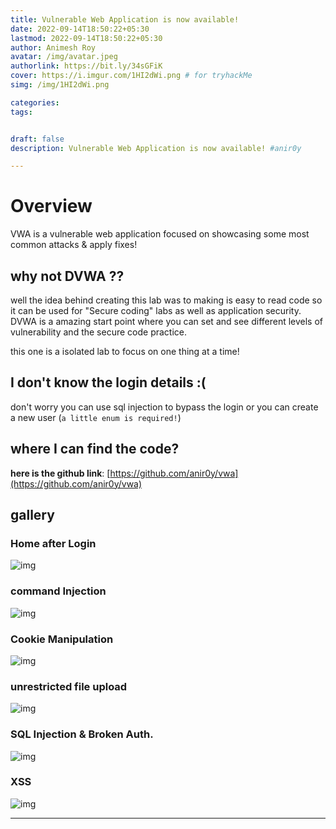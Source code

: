 ```yaml
---
title: Vulnerable Web Application is now available!
date: 2022-09-14T18:50:22+05:30
lastmod: 2022-09-14T18:50:22+05:30
author: Animesh Roy
avatar: /img/avatar.jpeg
authorlink: https://bit.ly/34sGFiK
cover: https://i.imgur.com/1HI2dWi.png # for tryhackMe
simg: /img/1HI2dWi.png

categories:
tags:


draft: false
description: Vulnerable Web Application is now available! #anir0y

---
```


# Overview

VWA is a vulnerable web application focused on showcasing some most common attacks & apply fixes!

## why not DVWA ??

well the idea behind creating this lab was to making is easy to read code so it can be used for "Secure coding" labs as well as application security. DVWA is a amazing start point where you can set and see different levels of vulnerability and the secure code practice.

this one is a isolated lab to focus on one thing at a time!

## I don't know the login details :(

don't worry you can use sql injection to bypass the login or you can create a new user (`a little enum is required!`)

## where I can find the code?

**here is the github link**:  [https://github.com/anir0y/vwa](https://github.com/anir0y/vwa)

## gallery

### Home after Login

![img](https://i.imgur.com/iRyPSJ1.png)

### command Injection

![img](https://i.imgur.com/bExTrKz.png)

### Cookie Manipulation

![img](https://i.imgur.com/zXRopHT.png)


<!-- Google Ads -->

<script async src="https://pagead2.googlesyndication.com/pagead/js/adsbygoogle.js"></script>
<ins class="adsbygoogle"
     style="display:block; text-align:center;"
     data-ad-layout="in-article"
     data-ad-format="fluid"
     data-ad-client="ca-pub-3526678290068011"
     data-ad-slot="7160066188"></ins>
<script>
     (adsbygoogle = window.adsbygoogle || []).push({});
</script>
<!-- END -->


### unrestricted file upload

![img](https://i.imgur.com/AaniHEY.png)

### SQL Injection & Broken Auth.

![img](https://i.imgur.com/4afQWdm.png)

### XSS

![img](https://i.imgur.com/yJ26Wjt.png)


---



<script data-name="BMC-Widget" data-cfasync="false" src="https://cdnjs.buymeacoffee.com/1.0.0/widget.prod.min.js" data-id="anir0y" data-description="Support me on Buy me a coffee!" data-message="" data-color="#5F7FFF" data-position="Right" data-x_margin="18" data-y_margin="18"></script>

<!-- EOF -->

